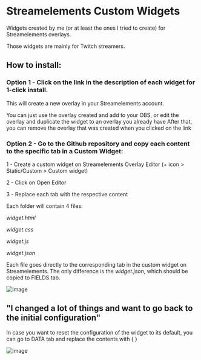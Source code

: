 <h1>Streamelements Custom Widgets</h1>
<p>Widgets created by me (or at least the ones I tried to create) for Streamelements overlays.</p>
<p>Those widgets are mainly for Twitch streamers.</p>
<h2>How to install:</h2>
<h3>Option 1 - Click on the link in the description of each widget for 1-click install.</h3>
<p>This will create a new overlay in your Streamelements account.</p>
<p>You can just use the overlay created and add to your OBS, or edit the overlay and duplicate the widget to an overlay you already have
After that, you can remove the overlay that was created when you clicked on the link</p>
<h3>Option 2 - Go to the Github repository and copy each content to the specific tab in a Custom Widget:</h3>
<p>1 - Create a custom widget on Streamelements Overlay Editor (+ icon &gt; Static/Custom &gt; Custom widget)</p>
<p>2 - Click on Open Editor</p>
<p>3 - Replace each tab with the respective content</p>
<!-- <h2>Description on how it works</h2> -->
<p>Each folder will contain 4 files:</p>
<p><em>widget.html</em></p>
<p><em>widget.css</em></p>
<p><em>widget.js</em></p>
<p><em>widget.json</em></p>
<p>Each file goes directly to the corresponding tab in the custom widget on Streamelements. The only difference is the <em>widget.json</em>, which should be copied to FIELDS tab.</p>
<p><img src="https://user-images.githubusercontent.com/75918726/219300427-f0d2a41e-7a66-4baf-8e5b-d2cd716a78d3.png" alt="image"></p>
<h2>&quot;I changed a lot of things and want to go back to the initial configuration&quot;</h2>
<p>In case you want to reset the configuration of the widget to its default, you can go to DATA tab and replace the contents with { }</p>
<p><img src="https://user-images.githubusercontent.com/75918726/219302604-7b0d556f-fdc4-45ae-8484-f5edcfadd441.png" alt="image"></p>
